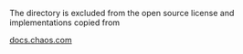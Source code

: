 The directory is excluded from the open source license and implementations copied from 

[docs.chaos.com](https://docs.chaos.com/display/OSLShaders/Additional+procedural+noises)
